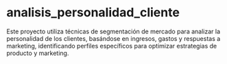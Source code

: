 # analisis_personalidad_cliente
Este proyecto utiliza técnicas de segmentación de mercado para analizar la personalidad de los clientes, basándose en ingresos, gastos y respuestas a marketing, identificando perfiles específicos para optimizar estrategias de producto y marketing.
